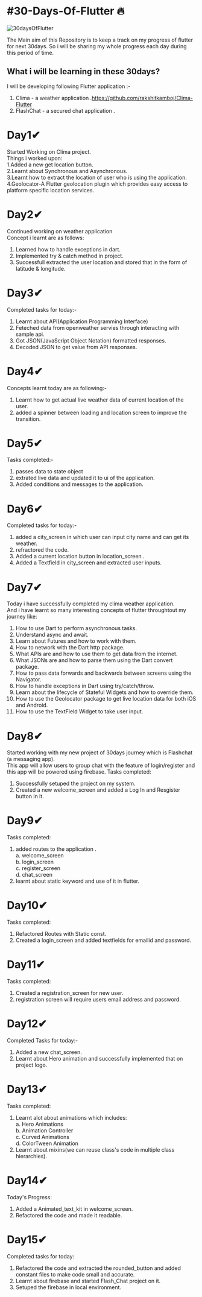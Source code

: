 # #30-Days-Of-Flutter 🔥
<img src="https://1.bp.blogspot.com/-dzBDVGYOajs/YA9S7v8cvUI/AAAAAAAAJ1I/2IT4x2DmQEEQvBWrv1PY5yaaG_9OsDCVwCLcBGAsYHQ/s0/Screen%2BShot%2B2021-01-25%2Bat%2B6.22.51%2BPM.png" alt="30daysOfFlutter"/>

The Main aim of this Repository is to keep a track on my progress of flutter for next 30days. 
  So i will be sharing my whole progress each day during this period of time. 
  
## What i will be learning in these 30days?
I will be developing following Flutter application :-
1. Clima - a weather application .https://github.com/rakshitkamboj/Clima-Flutter
2. FlashChat - a secured chat application .

# Day1✔
Started Working on Clima project.<br>
Things i worked upon:<br>
1.Added a new get location button.<br>
2.Learnt about Synchronous and Asynchronous.<br>
3.Learnt how to extract the location of user who is using the application.<br>
4.Geolocator-A Flutter geolocation plugin which provides easy access to platform specific location services.<br>

# Day2✔
Continued working on weather application<br>
Concept i learnt are as follows:<br>
1. Learned how to handle exceptions in dart.<br>
2. Implemented try & catch method in project.<br>
3. Successfull extracted the user location and stored that in the form of latitude & longitude.<br>

# Day3✔
Completed tasks for today:-<br>
1. Learnt about API(Application Programming Interface)
2. Feteched data from openweather servies through interacting with sample api.
3. Got JSON(JavaScript Object Notation) formatted responses.
4. Decoded JSON to get value from API responses.

# Day4✔
Concepts learnt today are as following:-<br>
1. Learnt how to get actual live weather data of current location of the user.
2. added a spinner between loading and location screen to improve the transition.

# Day5✔
Tasks completed:-<br>
1. passes data to state object
2. extrated live data and updated it to ui of the application.
3. Added conditions and messages to the application.

# Day6✔
Completed tasks for today:-<br>
1. added a city_screen in which user can input city name and can get its weather.
2. refractored the code.
3. Added a current location button in location_screen .
4. Added a Textfield in city_screen and extracted user inputs.

# Day7✔
Today i have successfully completed my clima weather application.<br>
And i have learnt so many interesting concepts of flutter throughtout my journey like:<br>
1. How to use Dart to perform asynchronous tasks.
2. Understand async and await.
3. Learn about Futures and how to work with them.
4. How to network with the Dart http package.
5. What APIs are and how to use them to get data from the internet.
6. What JSONs are and how to parse them using the Dart convert package.
7. How to pass data forwards and backwards between screens using the Navigator.
8. How to handle exceptions in Dart using try/catch/throw.
9. Learn about the lifecycle of Stateful Widgets and how to override them.
10. How to use the Geolocator package to get live location data for both iOS and Android.
11. How to use the TextField Widget to take user input.

# Day8✔
Started working with my new project of 30days journey which is Flashchat (a messaging app).<br>
This app will allow users to group chat with the feature of login/register and this app will be powered using firebase.
Tasks completed:
1. Successfully setuped the project on my system.
2. Created a new welcome_screen and added a Log In and Resgister button in it.

# Day9✔
Tasks completed:
1. added routes to the application .<br>
  a. welcome_screen<br>
  b. login_screen<br>
  c. register_screen <br>
  d. chat_screen<br>
2. learnt about static keyword and use of it in flutter.

# Day10✔
Tasks completed:
1. Refactored Routes with Static const.
2. Created a login_screen and added textfields for emailid and password.

# Day11✔
Tasks completed:
1. Created a registration_screen for new user.
2. registration screen will require users email address and password.

# Day12✔
Completed Tasks for today:-<br>
1. Added a new chat_screen.
2. Learnt about Hero animation and successfully implemented that on project logo.

# Day13✔
Tasks completed:<br>
1. Learnt alot about animations which includes:<br>
  a. Hero Animations<br>
  b. Animation Controller<br>
  c. Curved Animations<br>
  d. ColorTween Animation<br>
2. Learnt about mixins(we can reuse class's code in multiple class hierarchies).

# Day14✔
Today's Progress:<br>
1. Added a Animated_text_kit in welcome_screen.
2. Refactored the code and made it readable.

# Day15✔
Completed tasks for today:<br>
1. Refactored the code and extracted the rounded_button and added constant files to make code small and accurate.
2. Learnt about firebase and started Flash_Chat project on it.
3. Setuped the firebase in local environment.
